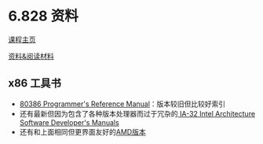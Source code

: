 # 6.828 资料

[课程主页](https://pdos.csail.mit.edu/6.828/2018/schedule.html)

[资料&阅读材料](https://pdos.csail.mit.edu/6.828/2018/reference.html)

## x86 工具书

- [80386 Programmer's Reference Manual](https://pdos.csail.mit.edu/6.828/2018/readings/i386/toc.htm)：版本较旧但比较好索引
- 还有最新但因为包含了各种版本处理器而过于冗杂的[ IA-32 Intel Architecture Software Developer's Manuals](http://www.intel.com/content/www/us/en/processors/architectures-software-developer-manuals.html)
- 还有和上面相同但更界面友好的[AMD版本](http://developer.amd.com/resources/developer-guides-manuals/)